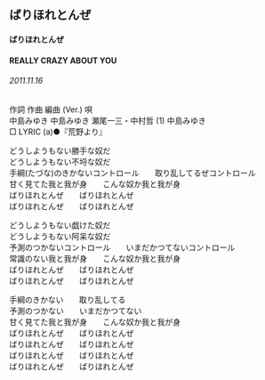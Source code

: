 ## ばりほれとんぜ
#### ばりほれとんぜ
#### REALLY CRAZY ABOUT YOU
######  2011.11.16

作詞  作曲  編曲 (Ver.)   唄   
中島みゆき   中島みゆき   瀬尾一三・中村哲 (1)  中島みゆき   
□ LYRIC (a)●『荒野より』   
   
   
どうしようもない勝手な奴だ   
どうしようもない不埒な奴だ   
手綱(たづな)のきかないコントロール　　取り乱してるぜコントロール   
甘く見てた我と我が身　　こんな奴か我と我が身   
ばりほれとんぜ　　ばりほれとんぜ   
ばりほれとんぜ　　ばりほれとんぜ   
   
どうしようもない戯けた奴だ   
どうしようもない阿呆な奴だ   
予測のつかないコントロール　　いまだかつてないコントロール   
常識のない我と我が身　　こんな奴か我と我が身   
ばりほれとんぜ　　ばりほれとんぜ   
ばりほれとんぜ　　ばりほれとんぜ   
   
手綱のきかない　　取り乱してる   
予測のつかない　　いまだかつてない   
甘く見てた我と我が身　　こんな奴か我と我が身   
ばりほれとんぜ　　ばりほれとんぜ   
ばりほれとんぜ　　ばりほれとんぜ   
ばりほれとんぜ　　ばりほれとんぜ   
ばりほれとんぜ　　ばりほれとんぜ   
